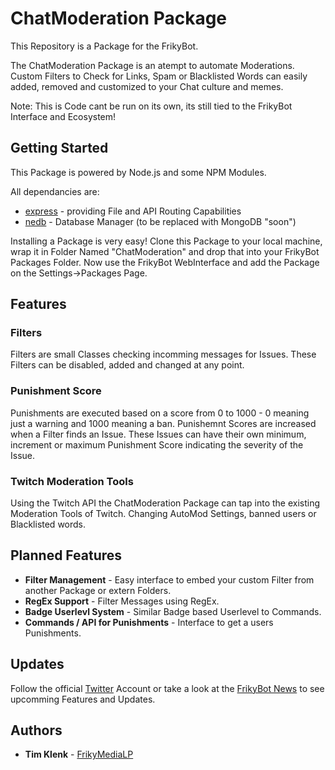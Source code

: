 # ChatModeration Package 
This Repository is a Package for the FrikyBot.

The ChatModeration Package is an atempt to automate Moderations. Custom Filters to Check for Links, Spam or Blacklisted Words can easily added, removed and customized to your Chat culture and memes.

Note: This is Code cant be run on its own, its still tied to the FrikyBot Interface and Ecosystem!

## Getting Started
This Package is powered by Node.js and some NPM Modules.

All dependancies are:
* [express](https://www.npmjs.com/package/express) - providing File and API Routing Capabilities
* [nedb](https://www.npmjs.com/package/nedb) - Database Manager (to be replaced with MongoDB "soon")

Installing a Package is very easy! Clone this Package to your local machine, wrap it in Folder Named "ChatModeration" and drop that into your FrikyBot Packages Folder.
Now use the FrikyBot WebInterface and add the Package on the Settings->Packages Page.

## Features

### Filters
Filters are small Classes checking incomming messages for Issues. These Filters can be disabled, added and changed at any point.

### Punishment Score
Punishments are executed based on a score from 0 to 1000 - 0 meaning just a warning and 1000 meaning a ban. Punishemnt Scores are increased when a Filter finds an Issue. These Issues can have their own minimum, increment or maximum Punishment Score indicating the severity of the Issue.

### Twitch Moderation Tools
Using the Twitch API the ChatModeration Package can tap into the existing Moderation Tools of Twitch. Changing AutoMod Settings, banned users or Blacklisted words.

## Planned Features
* **Filter Management** - Easy interface to embed your custom Filter from another Package or extern Folders.
* **RegEx Support** - Filter Messages using RegEx.
* **Badge Userlevl System** - Similar Badge based Userlevel to Commands.
* **Commands / API for Punishments** - Interface to get a users Punishments.

## Updates
Follow the official [Twitter](https://twitter.com/FrikyBot) Account or take a look at the [FrikyBot News](https://frikybot.de/News) to see upcomming Features and Updates.

## Authors
* **Tim Klenk** - [FrikyMediaLP](https://github.com/FrikyMediaLP)
